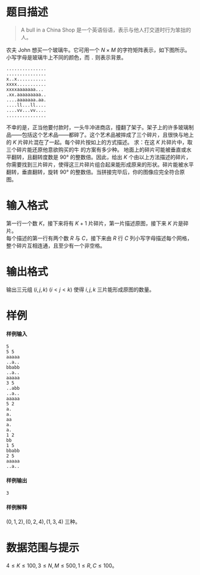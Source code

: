 
# 题目描述

> A bull in a China Shop 是一个英语俗语，表示与他人打交道时行为笨拙的人。

农夫 John 想买一个玻璃牛。它可用一个 $N\times M$ 的字符矩阵表示，如下图所示。小写字母是玻璃牛上不同的颜色，而 `.` 则表示背景。
```plain
...............
...............
x..x...........
xxxx...........
xxxxaaaaaaa...
.xx.aaaaaaaaa..
....aaaaaaa.aa.
....ll...ll....
....vv...vv....
...............
```
不幸的是，正当他要付款时，一头牛冲进商店，撞翻了架子。架子上的许多玻璃制品——包括这个艺术品——都碎了。这个艺术品被摔成了三个碎片，且很快与地上的 $K$ 片碎片混在了一起。每个碎片按如上的方式描述。
求：在这 $K$ 片碎片中，取三个碎片能还原他意欲购买的牛 的方案有多少种。
地面上的碎片可能被垂直或水平翻转，且翻转度数是 $90°$ 的整数倍。因此，给出 $K$ 个由以上方法描述的碎片，你需要找到三片碎片，使得这三片碎片组合起来能形成原来的形状。碎片能被水平翻转，垂直翻转，旋转 $90°$ 的整数倍。当拼接完毕后，你的图像应完全符合原图。 

# 输入格式

第一行一个数 $K$，接下来将有 $K+1$ 片碎片，第一片描述原图，接下来 $K$ 片是碎片。  
每个描述的第一行有两个数 $R$ 与 $C$，接下来由 $R$ 行 $C$ 列小写字母描述每个网格，整个碎片互相连通，且至少有一个非空格。

# 输出格式

输出三元组 $(i, j, k)\ (i<j<k)$ 使得 $i, j, k$ 三片能形成原图的数量。

# 样例

#### 样例输入
```plain
5
5 5
aaaaa
..a..
bbabb
..a..
aaaaa
3 5
..abb
..a..
aaaaa
5 2
a.
a.
aa
a.
a.
1 2
bb
1 5
bbabb
2 5
aaaaa
..a..
```

#### 样例输出
```plain
3
```

#### 样例解释
$(0, 1, 2),(0, 2, 4),(1, 3, 4)$ 三种。

# 数据范围与提示

$4 \le K \le 100, 3 \le N,M \le 500, 1 \le R,C \le 100$。

